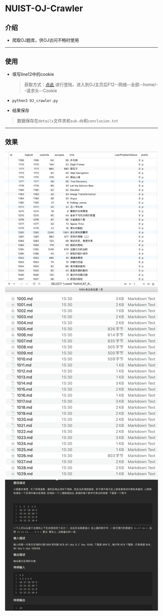 # NUIST-OJ-Crawler
## 介绍
- 爬取OJ题库，供OJ访问不畅时使用
---
## 使用
- 填写line12中的cookie
    > 获取方式：[点此](https://client.vpn.nuist.edu.cn/https/webvpn893ff9021738b0357186c0f23fc2aed6e24ca283e886022bc5d861ea12f03963/login/) 进行登陆，进入到OJ主页后F12--网络--全部--home/--请求头--Cookie

- `python3 OJ_crawler.py`
- 结果保存
> 数据保存在`details`文件夹和`sub.db`和`conclusion.txt`

---
## 效果
![](pic/sqlite.png)
![](pic/markdown.png)
![](pic/detail.png)
